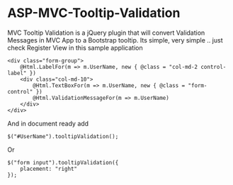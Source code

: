 ASP-MVC-Tooltip-Validation
==========================

MVC Tooltip Validation is a jQuery plugin that will convert Validation Messages in MVC App to a Bootstrap tooltip.
Its simple, very simple .. just check Register View in this sample application

    <div class="form-group">
        @Html.LabelFor(m => m.UserName, new { @class = "col-md-2 control-label" })
        <div class="col-md-10">
            @Html.TextBoxFor(m => m.UserName, new { @class = "form-control" })
            @Html.ValidationMessageFor(m => m.UserName)
        </div>
    </div>
    
And in document ready add

    $("#UserName").tooltipValidation();
    
Or

    $("form input").tooltipValidation({
        placement: "right"
    });
